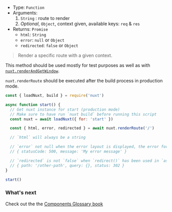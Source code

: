 - Type: `Function`
- Arguments:
  1. `String` : route to render
  2. _Optional_, `Object`, context given, available keys: `req` & `res`
- Returns: `Promise`
  - `html`: `String`
  - `error`: `null` or `Object`
  - `redirected`: `false` or `Object`

> Render a specific route with a given context.

This method should be used mostly for test purposes as well as with [`nuxt.renderAndGetWindow`](/docs/2.x/internals-glossary/nuxt-render-and-get-window).

<base-alert>

`nuxt.renderRoute` should be executed after the build process in production mode.

</base-alert>

```js
const { loadNuxt, build } = require('nuxt')

async function start() {
  // Get nuxt instance for start (production mode)
  // Make sure to have run `nuxt build` before running this script
  const nuxt = await loadNuxt({ for: 'start' })

  const { html, error, redirected } = await nuxt.renderRoute('/')

  // `html` will always be a string

  // `error` not null when the error layout is displayed, the error format is:
  // { statusCode: 500, message: 'My error message' }

  // `redirected` is not `false` when `redirect()` has been used in `asyncData()` or `fetch()`
  // { path: '/other-path', query: {}, status: 302 }
}

start()
```

### What's next

<base-alert type="next">

Check out the the [Components Glossary book](/docs/2.x/components-glossary/pages-fetch)

</base-alert>
